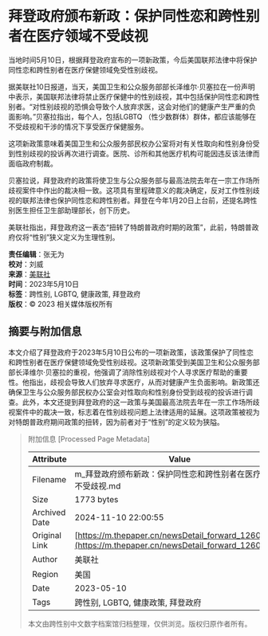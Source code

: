 # 拜登政府颁布新政：保护同性恋和跨性别者在医疗领域不受歧视

当地时间5月10日，根据拜登政府宣布的一项新政策，今后美国联邦法律中将保护同性恋和跨性别者在医疗保健领域免受性别歧视。

据美联社10日报道，当天，美国卫生和公众服务部部长泽维尔·贝塞拉在一份声明中表示，美国联邦法律将禁止医疗保健中的性别歧视，其中包括保护同性恋和跨性别者。“对性别歧视的恐惧会导致个人放弃求医，这会对他们的健康产生严重的负面影响。”贝塞拉指出，每个人，包括LGBTQ （性少数群体）群体，都应该能够在不受歧视和干涉的情况下享受医疗保健服务。

这项新政策意味着美国卫生和公众服务部民权办公室将对有关性取向和性别身份受到性别歧视的投诉再次进行调查。医院、诊所和其他医疗机构可能因违反该法律而面临政府制裁。

贝塞拉说，拜登政府的政策将使卫生与公众服务部与最高法院去年在一宗工作场所歧视案件中作出的裁决相一致。这项具有里程碑意义的裁决确定，反对工作性别歧视的联邦法律也保护同性恋和跨性别者。拜登在今年1月20日上台前，还提名跨性别医生担任卫生部助理部长，创下历史。

美联社指出，拜登政府这一表态“扭转了特朗普政府时期的政策”，此前，特朗普政府仅将“性别”狭义定义为生理性别。

**责任编辑**：张无为  
**校对**：刘威  
**来源**：[美联社](https://www.apnews.com)  
**时间**：2023年5月10日  
**标签**：跨性别, LGBTQ, 健康政策, 拜登政府  
**版权**：© 2023 相关媒体版权所有  

## 摘要与附加信息

<!-- tcd_abstract -->
本文介绍了拜登政府于2023年5月10日公布的一项新政策，该政策保护了同性恋和跨性别者在医疗保健领域免受性别歧视。这项新政策受到美国卫生和公众服务部部长泽维尔·贝塞拉的重视，他强调了消除性别歧视对个人寻求医疗帮助的重要性。他指出，歧视会导致人们放弃寻求医疗，从而对健康产生负面影响。新政策还确保卫生与公众服务部民权办公室会对性取向和性别身份受到歧视的投诉进行调查。此外，本文还提到拜登政府的这一政策与美国最高法院去年在一宗工作场所歧视案件中的裁决一致，标志着在性别歧视问题上法律适用的延展。这项政策被视为对特朗普政府期间政策的扭转，因为前者对于“性别”的定义较为狭隘。
<!-- tcd_abstract_end -->

> 附加信息 [Processed Page Metadata]
>
> | Attribute       | Value                                  |
> |-----------------|----------------------------------------|
> | Filename        | m_拜登政府颁布新政：保护同性恋和跨性别者在医疗领域不受歧视.md                             |
> | Size            | 1773 bytes                           |
> | Archived Date   | 2024-11-10 22:00:55                             |
> | Original Link   | [https://m.thepaper.cn/newsDetail_forward_12605520](https://m.thepaper.cn/newsDetail_forward_12605520)                       |
> | Author          | 美联社                               |
> | Region          | 美国                               |
> | Date            | 2023-05-10                                 |
> | Tags            | 跨性别, LGBTQ, 健康政策, 拜登政府                                 |
>
> 本文由跨性别中文数字档案馆归档整理，仅供浏览。版权归原作者所有。
>